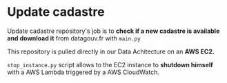 # Update cadastre

Update cadastre repository's job is to **check if a new cadastre is available and download it** from datagouv.fr with ```main.py```

This repository is pulled directly in our Data Achitecture on an **AWS EC2.**

```stop_instance.py``` script allows to the EC2 instance to **shutdown himself** with a AWS Lambda triggered by a AWS CloudWatch. 

